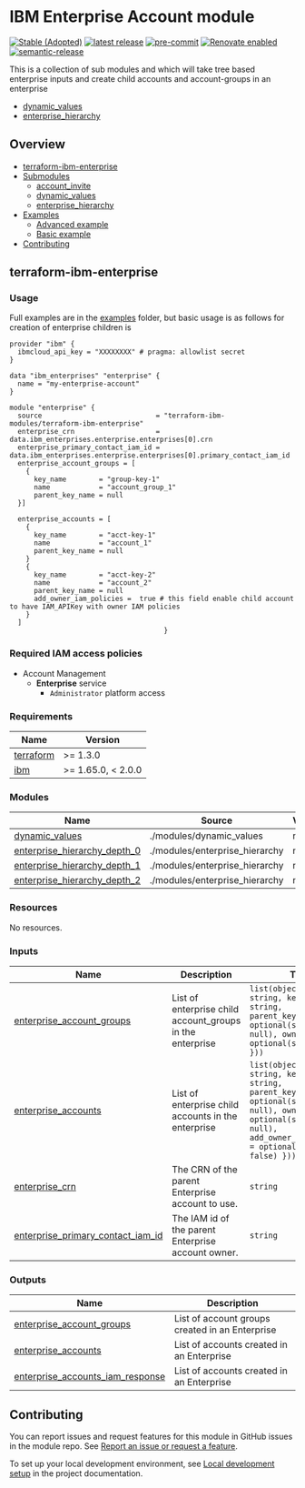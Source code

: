 # IBM Enterprise Account module

[![Stable (Adopted)](https://img.shields.io/badge/Status-Stable%20(Adopted)-yellowgreen?style=plastic)](https://terraform-ibm-modules.github.io/documentation/#/badge-status)
[![latest release](https://img.shields.io/github/v/release/terraform-ibm-modules/terraform-ibm-enterprise?logo=GitHub&sort=semver)](https://github.com/terraform-ibm-modules/terraform-ibm-enterprise/releases/latest)
[![pre-commit](https://img.shields.io/badge/pre--commit-enabled-brightgreen?logo=pre-commit&logoColor=white)](https://github.com/pre-commit/pre-commit)
[![Renovate enabled](https://img.shields.io/badge/renovate-enabled-brightgreen.svg)](https://renovatebot.com/)
[![semantic-release](https://img.shields.io/badge/%20%20%F0%9F%93%A6%F0%9F%9A%80-semantic--release-e10079.svg)](https://github.com/semantic-release/semantic-release)

This is a collection of sub modules and which will take tree based enterprise inputs and create child accounts and account-groups in an enterprise
* [dynamic_values](submodules/dynamic_values)
* [enterprise_hierarchy](submodules/enterprise_hierarchy)

<!-- Below content is automatically populated via pre-commit hook -->
<!-- BEGIN OVERVIEW HOOK -->
## Overview
* [terraform-ibm-enterprise](#terraform-ibm-enterprise)
* [Submodules](./modules)
    * [account_invite](./modules/account_invite)
    * [dynamic_values](./modules/dynamic_values)
    * [enterprise_hierarchy](./modules/enterprise_hierarchy)
* [Examples](./examples)
    * [Advanced example](./examples/advanced)
    * [Basic example](./examples/basic)
* [Contributing](#contributing)
<!-- END OVERVIEW HOOK -->

<!-- This heading should always match the name of the root level module (aka the repo name) -->
## terraform-ibm-enterprise

### Usage

Full examples are in the [examples](./examples/) folder, but basic usage is as follows for creation of enterprise children is

```hcl
provider "ibm" {
  ibmcloud_api_key = "XXXXXXXX" # pragma: allowlist secret
}

data "ibm_enterprises" "enterprise" {
  name = "my-enterprise-account"
}

module "enterprise" {
  source                            = "terraform-ibm-modules/terraform-ibm-enterprise"
  enterprise_crn                    = data.ibm_enterprises.enterprise.enterprises[0].crn
  enterprise_primary_contact_iam_id = data.ibm_enterprises.enterprise.enterprises[0].primary_contact_iam_id
  enterprise_account_groups = [
    {
      key_name        = "group-key-1"
      name            = "account_group_1"
      parent_key_name = null
  }]

  enterprise_accounts = [
    {
      key_name        = "acct-key-1"
      name            = "account_1"
      parent_key_name = null
    }
    {
      key_name        = "acct-key-2"
      name            = "account_2"
      parent_key_name = null
      add_owner_iam_policies =  true # this field enable child account to have IAM_APIKey with owner IAM policies
    }
  ]
                                      }
```

### Required IAM access policies

- Account Management
  - **Enterprise** service
      - `Administrator` platform access

<!-- Below content is automatically populated via pre-commit hook -->
<!-- BEGINNING OF PRE-COMMIT-TERRAFORM DOCS HOOK -->
### Requirements

| Name | Version |
|------|---------|
| <a name="requirement_terraform"></a> [terraform](#requirement\_terraform) | >= 1.3.0 |
| <a name="requirement_ibm"></a> [ibm](#requirement\_ibm) | >= 1.65.0, < 2.0.0 |

### Modules

| Name | Source | Version |
|------|--------|---------|
| <a name="module_dynamic_values"></a> [dynamic\_values](#module\_dynamic\_values) | ./modules/dynamic_values | n/a |
| <a name="module_enterprise_hierarchy_depth_0"></a> [enterprise\_hierarchy\_depth\_0](#module\_enterprise\_hierarchy\_depth\_0) | ./modules/enterprise_hierarchy | n/a |
| <a name="module_enterprise_hierarchy_depth_1"></a> [enterprise\_hierarchy\_depth\_1](#module\_enterprise\_hierarchy\_depth\_1) | ./modules/enterprise_hierarchy | n/a |
| <a name="module_enterprise_hierarchy_depth_2"></a> [enterprise\_hierarchy\_depth\_2](#module\_enterprise\_hierarchy\_depth\_2) | ./modules/enterprise_hierarchy | n/a |

### Resources

No resources.

### Inputs

| Name | Description | Type | Default | Required |
|------|-------------|------|---------|:--------:|
| <a name="input_enterprise_account_groups"></a> [enterprise\_account\_groups](#input\_enterprise\_account\_groups) | List of enterprise child account\_groups in the enterprise | `list(object({ name = string, key_name = string, parent_key_name = optional(string, null), owner_iam_id = optional(string, null) }))` | `[]` | no |
| <a name="input_enterprise_accounts"></a> [enterprise\_accounts](#input\_enterprise\_accounts) | List of enterprise child accounts in the enterprise | `list(object({ name = string, key_name = string, parent_key_name = optional(string, null), owner_iam_id = optional(string, null), add_owner_iam_policies = optional(bool, false) }))` | `[]` | no |
| <a name="input_enterprise_crn"></a> [enterprise\_crn](#input\_enterprise\_crn) | The CRN of the parent Enterprise account to use. | `string` | n/a | yes |
| <a name="input_enterprise_primary_contact_iam_id"></a> [enterprise\_primary\_contact\_iam\_id](#input\_enterprise\_primary\_contact\_iam\_id) | The IAM id of the parent Enterprise account owner. | `string` | n/a | yes |

### Outputs

| Name | Description |
|------|-------------|
| <a name="output_enterprise_account_groups"></a> [enterprise\_account\_groups](#output\_enterprise\_account\_groups) | List of account groups created in an Enterprise |
| <a name="output_enterprise_accounts"></a> [enterprise\_accounts](#output\_enterprise\_accounts) | List of accounts created in an Enterprise |
| <a name="output_enterprise_accounts_iam_response"></a> [enterprise\_accounts\_iam\_response](#output\_enterprise\_accounts\_iam\_response) | List of accounts created in an Enterprise |
<!-- END OF PRE-COMMIT-TERRAFORM DOCS HOOK -->

<!-- Leave this section as is so that your module has a link to local development environment set up steps for contributors to follow -->
## Contributing

You can report issues and request features for this module in GitHub issues in the module repo. See [Report an issue or request a feature](https://github.com/terraform-ibm-modules/.github/blob/main/.github/SUPPORT.md).

To set up your local development environment, see [Local development setup](https://terraform-ibm-modules.github.io/documentation/#/local-dev-setup) in the project documentation.
